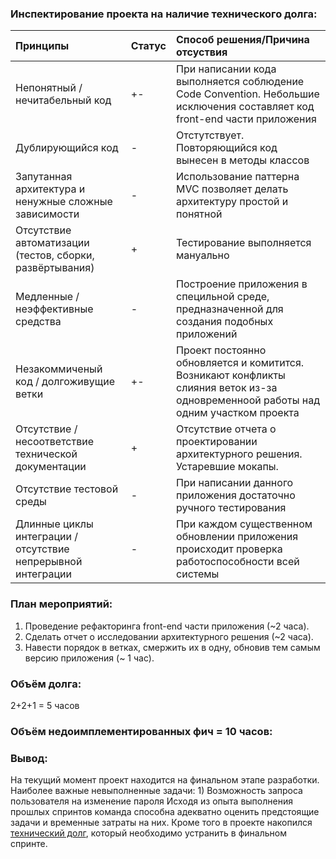 ### Инспектирование проекта на наличие технического долга:
| **Принципы** | **Статус** | **Способ решения/Причина отсуствия** |
|:--|:--|:--|
| Непонятный / нечитабельный код| +- | При написании кода выполняется соблюдение Code Convention. Небольшие исключения составляет код front-end части приложения|
| Дублирующийся код | - | Отстутствует. Повторяющийся код вынесен в методы классов | 
| Запутанная архитектура и ненужные сложные зависимости | - | Использование паттерна MVC позволяет делать архитектуру простой и понятной |
| Отсутствие автоматизации (тестов, сборки, развёртывания)| + | Тестирование выполняется мануально |
| Медленные / неэффективные средства | - | Построение приложения в специльной среде, предназначенной для создания подобных приложений |
| Незакоммиченый код / долгоживущие ветки | +- | Проект постоянно обновляется и комитится. Возникают конфликты слияния веток из-за одновременноой работы над одним участком проекта |
| Отсутствие / несоответствие технической документации | + | Отсутствие отчета о проектировании архитектурного решения. Устаревшие мокапы.|
| Отсутствие тестовой среды | - | При написании данного приложения достаточно ручного тестирования |
| Длинные циклы интеграции / отсутствие непрерывной интеграции | - | При каждом существенном обновлении приложения происходит проверка работоспособности всей системы |

### План мероприятий:

1. Проведение рефакторинга front-end части приложения (~2 часа).
2. Сделать отчет о исследовании архитектурного решения (~2 часа).
3. Навести порядок в ветках, смержить их в одну, обновив тем самым версию приложения (~ 1 час).

### Объём долга:

2+2+1 = 5 часов

### Объём недоимплементированных фич = 10 часов:

### Вывод:
На текущий момент проект находится на финальном этапе разработки. Наиболее важные невыполненные задачи: 1) Возможность запроса пользователя на изменение пароля
Исходя из опыта выполнения прошлых спринтов команда способна адекватно оценить предстоящие задачи и временные затраты на них. Кроме того в проекте накопился [технический долг](https://github.com/DanyaHDanny/UniversityFacemash/issues/17), который необходимо устранить в финальном спринте.

